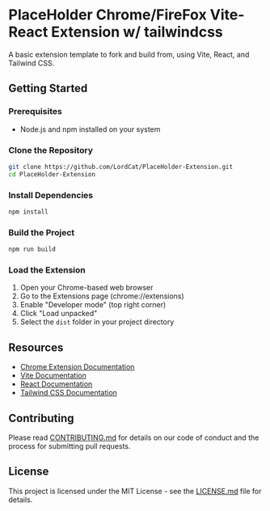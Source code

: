 # PlaceHolder Chrome/FireFox Vite-React Extension w/ tailwindcss

A basic extension template to fork and build from, using Vite, React, and Tailwind CSS.

## Getting Started

### Prerequisites

- Node.js and npm installed on your system

### Clone the Repository

```bash
git clone https://github.com/LordCat/PlaceHolder-Extension.git
cd PlaceHolder-Extension
```

### Install Dependencies

```bash
npm install
```

### Build the Project

```bash
npm run build
```

### Load the Extension

1. Open your Chrome-based web browser
2. Go to the Extensions page (chrome://extensions)
3. Enable "Developer mode" (top right corner)
4. Click "Load unpacked"
5. Select the `dist` folder in your project directory

## Resources

- [Chrome Extension Documentation](https://developer.chrome.com/docs/extensions/)
- [Vite Documentation](https://vitejs.dev/guide/)
- [React Documentation](https://reactjs.org/docs/getting-started.html)
- [Tailwind CSS Documentation](https://tailwindcss.com/docs)

## Contributing

Please read [CONTRIBUTING.md](CONTRIBUTING.md) for details on our code of conduct and the process for submitting pull requests.

## License

This project is licensed under the MIT License - see the [LICENSE.md](LICENSE.md) file for details.